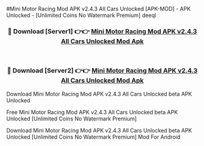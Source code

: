 #Mini Motor Racing Mod APK v2.4.3 All Cars Unlocked [APK-MOD] - APK Unlocked - [Unlimited Coins No Watermark Premium] deeql



<div align="center">

<h3>🔴 Download [Server1] 👉👉 <a href="https://momento.my/?title=Mini_Motor_Racing_Mod_APK_v2.4.3_All_Cars_Unlocked">Mini Motor Racing Mod APK v2.4.3 All Cars Unlocked Mod Apk</a></h3><br>

<h3>🔴 Download [Server2] 👉👉 <a href="https://momento.my/?title=Mini_Motor_Racing_Mod_APK_v2.4.3_All_Cars_Unlocked">Mini Motor Racing Mod APK v2.4.3 All Cars Unlocked Mod Apk</a></h3>
</div>



Download Mini Motor Racing Mod APK v2.4.3 All Cars Unlocked beta APK Unlocked

Free Mini Motor Racing Mod APK v2.4.3 All Cars Unlocked beta APK Unlocked [Unlimited Coins No Watermark Premium]

Download Mini Motor Racing Mod APK v2.4.3 All Cars Unlocked beta APK Unlocked [Unlimited Coins No Watermark Premium] Mod For Android
